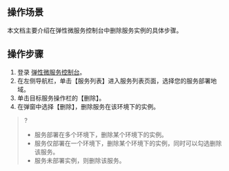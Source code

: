 ## 操作场景

本文档主要介绍在弹性微服务控制台中删除服务实例的具体步骤。

## 操作步骤

1. 登录 [弹性微服务控制台](https://console.cloud.tencent.com/tem)。
2. 在左侧导航栏，单击【服务列表】进入服务列表页面，选择您的服务部署地域。
3. 单击目标服务操作栏的【删除】。
4. 在弹窗中选择【删除】，删除服务在该环境下的实例。

>?
>- 服务部署在多个环境下，删除某个环境下的实例。
>- 服务仅部署在一个环境下，删除某个环境下的实例，同时可以勾选删除该服务。
>- 服务未部署实例，则删除该服务。
